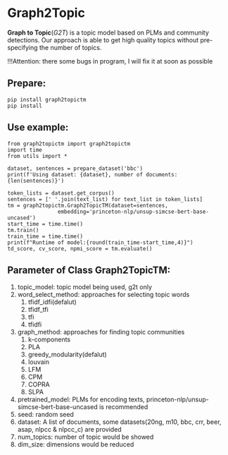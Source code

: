 # Graph2Topic
**Graph to Topic**(*G2T*) is a topic model based on PLMs and community detections. Our approach is able to get high quality topics without pre-specifying the number of topics. 
<!--![G2T](https://raw.githubusercontent.com/lunar-moon/Graph2Topic/v1.0/Images/Logo.png)-->
!!!Attention: there some bugs in program, I will fix it at soon as possible
## Prepare:
```
pip install graph2topictm
pip install 
```
## Use example:
```
from graph2topictm import graph2topictm
import time
from utils import *

dataset, sentences = prepare_dataset('bbc')
print(f'Using dataset: {dataset}, number of documents: {len(sentences)}')

token_lists = dataset.get_corpus()
sentences = [' '.join(text_list) for text_list in token_lists]
tm = graph2topictm.Graph2TopicTM(dataset=sentences, 
                embedding='princeton-nlp/unsup-simcse-bert-base-uncased')
start_time = time.time()
tm.train()
train_time = time.time()
print(f"Runtime of model:{round(train_time-start_time,4)}")
td_score, cv_score, npmi_score = tm.evaluate()
```

## Parameter of Class Graph2TopicTM:
1. topic_model: topic model being used, g2t only
2. word_select_method: approaches for selecting topic words
    1. tfidf_idfi(defalut)
    2. tfidf_tfi
    3. tfi
    4. tfidfi
3. graph_method: approaches for finding topic communities
    1. k-components
    2. PLA
    3. greedy_modularity(defalut)
    4. louvain
    5. LFM
    6. CPM
    7. COPRA
    8. SLPA
4. pretrained_model: PLMs for encoding texts, princeton-nlp/unsup-simcse-bert-base-uncased is recommended
5. seed: random seed
6. dataset: A list of documents, some datasets(20ng, m10, bbc, crr, beer, asap, nlpcc & nlpcc_c) are provided
7. num_topics: number of topic would be showed
8. dim_size: dimensions would be reduced
  
